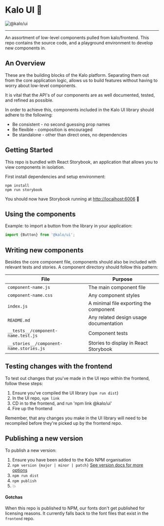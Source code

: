 # Kalo UI 🍃

![@kalo/ui](https://img.shields.io/npm/v/@kalo/ui.svg)

---

An assortment of low-level components pulled from kalo/frontend. This repo contains the source code, and a playground environment to develop new components in.

## An Overview
These are the building blocks of the Kalo platform. Separating them out from the core application logic, allows us to build features without having to worry about low-level components.

It is vital that the API's of our components are as well documented, tested, and refined as possible.

In order to achieve this, components included in the Kalo UI library should adhere to the following:

- Be consistent - no second guessing prop names
- Be flexible - composition is encouraged
- Be standalone - other than direct ones, no dependencies

## Getting Started

This repo is bundled with React Storybook, an application that allows you to view components in isolation.

First install dependencies and setup environment:

```
npm install
npm run storybook
```
You should now have Storybook running at [http://localhost:6006](http://localhost:6006) 🚀

## Using the components

Example: to import a button from the library in your application:

```javascript
import {Button} from '@kalo/ui';
```

## Writing new components

Besides the core component file, components should also be included with relevant tests and stories.
A component directory should follow this pattern:

| File | Purpose |
| ------------- |-------------|
| `component-name.js` | The main component file |
| `component-name.css` | Any component styles |
| `index.js` | A minimal file exporting the component |
| `README.md` | Any related design usage documentation |
| `__tests__/component-name.test.js` | Component tests |
| `__stories__/component-name.stories.js` | Stories to display in React Storybook |

## Testing changes with the frontend

To test out changes that you've made in the UI repo within the frontend, follow these steps:
1. Ensure you've compiled the UI library (`npm run dist`)
2. In the UI repo, `npm link`
3. CD in to the frontend, and run 'npm link @kalo/ui'
4. Fire up the frontend

Remember, that any changes you make in the UI library will need to be recompiled before they're picked up by the frontend repo.

## Publishing a new version

To publish a new version:

1. Ensure you have been added to the Kalo NPM organisation
2. `npm version {major | minor | patch}` [See version docs for more options](https://docs.npmjs.com/cli/version)
3. `npm run dist`
4. `npm publish`
5. :boom:

#### Gotchas

When this repo is published to NPM, our fonts don't get published for licensing reasons. It currently falls back to the font files that exist in the `frontend` repo.
